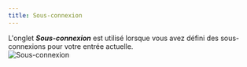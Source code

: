 ```yaml
---
title: Sous-connexion
---
```

L'onglet ***Sous-connexion*** est utilisé lorsque vous avez défini des sous-connexions pour votre entrée actuelle.  
![Sous-connexion](https://webdevolutions.azureedge.net/docs/fr/rdm/mac/clip4510.png) 
